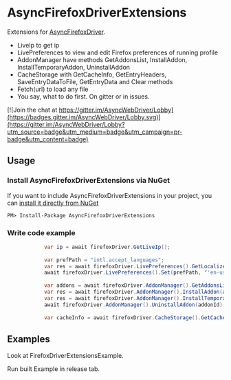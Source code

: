 # AsyncFirefoxDriverExtensions

Extensions for [AsyncFirefoxDriver](https://github.com/ToCSharp/AsyncWebDriver).

* LiveIp to get ip
* LivePreferences to view and edit Firefox preferences of running profile
* AddonManager have methods GetAddonsList, InstallAddon, InstallTemporaryAddon, UninstallAddon
* CacheStorage with GetCacheInfo, GetEntryHeaders, SaveEntryDataToFile, GetEntryData and Clear methods
* Fetch(url) to load any file
* You say, what to do first. On gitter or in issues.

[![Join the chat at https://gitter.im/AsyncWebDriver/Lobby](https://badges.gitter.im/AsyncWebDriver/Lobby.svg)](https://gitter.im/AsyncWebDriver/Lobby?utm_source=badge&utm_medium=badge&utm_campaign=pr-badge&utm_content=badge)

## Usage
### Install AsyncFirefoxDriverExtensions via NuGet

If you want to include AsyncFirefoxDriverExtensions in your project, you can [install it directly from NuGet](https://www.nuget.org/packages/AsyncFirefoxDriverExtensions/)
```
PM> Install-Package AsyncFirefoxDriverExtensions
```
### Write code example
```csharp
            var ip = await firefoxDriver.GetLiveIp();
             
            var prefPath = "intl.accept_languages";
            var res = await firefoxDriver.LivePreferences().GetLocalized(prefPath);
            await firefoxDriver.LivePreferences().Set(prefPath, "'en-us,en'");
            
            var addons = await firefoxDriver.AddonManager().GetAddonsList();
            var res = await firefoxDriver.AddonManager().InstallAddon(addonPath);
            var res = await firefoxDriver.AddonManager().InstallTemporaryAddon(addonPath2);
            await firefoxDriver.AddonManager().UninstallAddon(addonId);
            
            var cacheInfo = await firefoxDriver.CacheStorage().GetCacheInfo();

```

## Examples
Look at FirefoxDriverExtensionsExample.

Run built Example in release tab.
